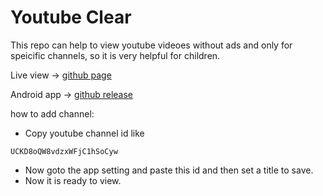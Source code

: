 # Youtube Clear

This repo can help to view youtube videoes without ads and only for speicific channels, so it is very helpful for children. 

Live view -> [github page](rafiz001.github.io/youtube-clear/)

Android app -> [github release](https://github.com/rafiz001/youtube-clear/releases/download/v1.1/app-debug.apk)

how to add channel:
- Copy youtube channel id like 
```
UCKD8oQW8vdzxWFjC1hSoCyw
``` 
- Now goto the app setting and paste this id and then set a title to save. 
- Now it is ready to view.